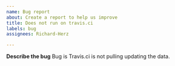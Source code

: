 ```yaml
---
name: Bug report
about: Create a report to help us improve
title: Does not run on travis.ci
labels: bug
assignees: Richard-Herz

---
```


**Describe the bug**
Bug is Travis.ci is not pulling updating the data.
